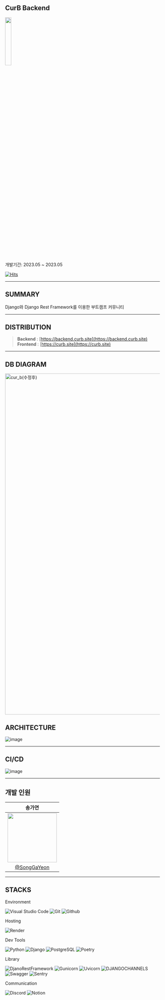 ## CurB Backend 
<img src="https://user-images.githubusercontent.com/125422608/236654783-d526562d-e48a-43b2-b798-575cdd2d79d3.png" width="20%"/>

개발기간: 2023.05 ~ 2023.05

[![Hits](https://hits.seeyoufarm.com/api/count/incr/badge.svg?url=https%3A%2F%2Fgithub.com%2Fizunaaaaa%2F&count_bg=%2379C83D&title_bg=%23555555&icon=&icon_color=%23E7E7E7&title=hits&edge_flat=false)](https://hits.seeyoufarm.com)

---

## SUMMARY

Django와 Django Rest Framework를 이용한 부트캠프 커뮤니티

---

## DISTRIBUTION

> **Backend** : [https://backend.curb.site](https://backend.curb.site)<br>
> **Frontend** : [https://curb.site](https://curb.site)<br>

---

## DB DIAGRAM

<img width="1110" alt="cur_b(수정후)" src="https://github.com/goeasyonng/CurB_Backend/assets/121272470/2e30ef40-6fe7-4185-b741-f34fcb3a12d6">

## ARCHITECTURE


![image](https://user-images.githubusercontent.com/125422608/236492105-0b2f5f0c-fef8-4b83-984a-aa4545a15580.png)

---

## CI/CD

![image](https://user-images.githubusercontent.com/125422608/236626272-bfd4c546-6f91-43f2-afdd-fbb92e890c7b.png)

---

## 개발 인원


|         송가연         |                                                                                                                 
| :---------------------------------------------------------------------------------------------------------------------------------------------------: |
<img width="160px" src="https://user-images.githubusercontent.com/125422608/229362286-d467819b-098b-40ab-9941-c0376ad61f94.png" />    |     
|    [@SongGaYeon](https://github.com/goeasyonng)  | 

---

## STACKS

Environment

![Visual Studio Code](https://img.shields.io/badge/Visual%20Studio%20Code-007ACC?style=for-the-badge&logo=Visual%20Studio%20Code&logoColor=white)
![Git](https://img.shields.io/badge/Git-F05032?style=for-the-badge&logo=Git&logoColor=white)
![Github](https://img.shields.io/badge/GitHub-181717?style=for-the-badge&logo=GitHub&logoColor=white)     

Hosting

![Render](https://img.shields.io/badge/Render-46E3B7?style=for-the-badge&logo=Render&logoColor=white)

Dev Tools

![Python](https://img.shields.io/badge/Python-3776AB?style=for-the-badge&logo=Python&logoColor=white)
![Django](https://img.shields.io/badge/Django-092E20?style=for-the-badge&logo=Django&logoColor=white)
![PostgreSQL](https://img.shields.io/badge/PostgreSQL-4169E1?style=for-the-badge&logo=PostgreSQL&logoColor=white)
![Poetry](https://img.shields.io/badge/Poetry-60A5FA?style=for-the-badge&logo=Poetry&logoColor=white)

Library

![DjanoRestFramework](https://img.shields.io/badge/DRF-F44336?style=for-the-badge&logo=DRF&logoColor=white)
![Gunicorn](https://img.shields.io/badge/Gunicorn-499848?style=for-the-badge&logo=Gunicorn&logoColor=white)
![Uvicorn](https://img.shields.io/badge/Uvicorn-46E3B7?style=for-the-badge&logo=Uvicorn&logoColor=white)
![DJANGOCHANNELS](https://img.shields.io/badge/DJANGOCHANNELS-092E20?style=for-the-badge&logo=DJANGOCHANNELS&logoColor=white)
![Swagger](https://img.shields.io/badge/Swagger-85EA2D?style=for-the-badge&logo=Swagger&logoColor=white)
![Sentry](https://img.shields.io/badge/Sentry-362D59?style=for-the-badge&logo=Sentry&logoColor=white)


Communication

![Discord](https://img.shields.io/badge/Discord-5865F2?style=for-the-badge&logo=Discord&logoColor=white)
![Notion](https://img.shields.io/badge/Notion-000000?style=for-the-badge&logo=Notion&logoColor=white)

